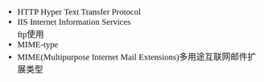 <span  style="font-family: Simsun,serif; font-size: 17px; ">

- HTTP Hyper Text Transfer Protocol
- IIS  Internet Information Services <br> ftp使用
- MIME-type
- MIME(Multipurpose Internet Mail Extensions)多用途互联网邮件扩展类型

</span>